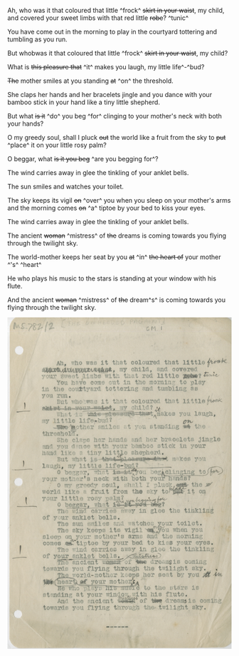 Ah, who was it that coloured that little ^frock^ ~~skirt in your waist~~, my child, and covered your sweet limbs with that red little ~~robe~~? ^tunic^ 

You have come out in the morning to play in the courtyard tottering and tumbling as you run.

But whobwas it that coloured that little ^frock^ ~~skirt in your waist~~, my child?

What is ~~this pleasure that~~ ^it^ makes you laugh, my little life^-^bud?

~~The~~ mother smiles at you standing ~~at~~ ^on^ the threshold.

She claps her hands and her bracelets jingle and you dance with your bamboo stick in your hand like a tiny little shepherd.

But what ~~is it~~ ^do^ you beg ^for^ clinging to your mother's neck with both your hands?

O my greedy soul, shall I pluck ~~out~~ the world like a fruit from the sky to ~~put~~ ^place^ it on your little rosy palm?

O beggar, what ~~is it you beg~~ ^are you begging for^?

The wind carries away in glee the tinkling of your anklet bells.

The sun smiles and watches your toilet.

The sky keeps its vigil ~~on~~ ^over^ you when you sleep on your mother's arms and the morning comes ~~on~~ ^a^ tiptoe by your bed to kiss your eyes.

The wind carries away in glee the tinkling of your anklet bells.

The ancient ~~woman~~ ^mistress^ of ~~the~~ dreams is coming towards you flying through the twilight sky.

The world-mother keeps her seat by you ~~at~~ ^in^ ~~the heart of~~ your mother ^'s^ ^heart^

He who plays his music to the stars is standing at your window with his flute.

And the ancient ~~woman~~ ^mistress^ of ~~the~~ dream^s^ is coming towards you flying through the twilight sky.

![p2](MS782_2-002.jpg)